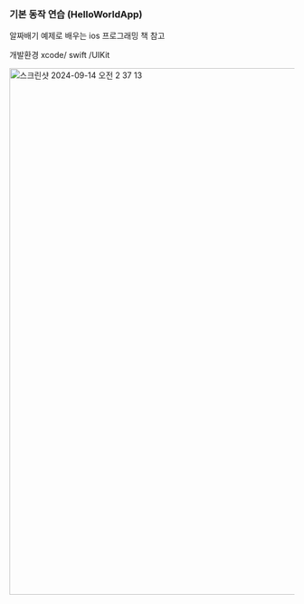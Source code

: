 ### 기본 동작 연습 (HelloWorldApp)
알짜배기 예제로 배우는 ios 프로그래밍 책 참고 

개발환경 
xcode/ swift /UIKit 

<img width="929" alt="스크린샷 2024-09-14 오전 2 37 13" src="https://github.com/user-attachments/assets/f29a94f1-1721-4eec-a7eb-8e5198f0d021">

